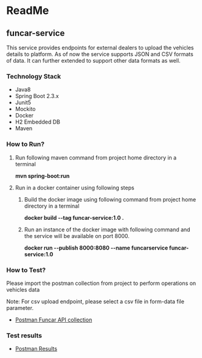 # ReadMe
## funcar-service
This service provides endpoints for external dealers to upload the vehicles details to platform. As of now the service supports JSON and CSV formats of data. It can further extended to support other data formats as well.

### Technology Stack

* Java8
* Spring Boot 2.3.x
* Junit5
* Mockito
* Docker
* H2 Embedded DB
* Maven

### How to Run?

1. Run following maven command from project home directory in a terminal 
    
    **mvn spring-boot:run**
    
2. Run in a docker container using following steps

    1. Build the docker image using following command from project home directory in a terminal
    
        **docker build --tag funcar-service:1.0 .**
        
    2. Run an instance of the docker image with following command and the service will be available on port 8000. 
    
         **docker run --publish 8000:8080  --name funcarservice funcar-service:1.0**

### How to Test?

Please import the postman collection from project to perform operations on vehicles data

Note: For csv upload endpoint, please select a csv file in form-data file parameter.

* [Postman Funcar API collection](https://github.com/sthallapalli/funcar-service/funcar-service.postman_collection.json)

### Test results

* [Postman Results](https://github.com/sthallapalli/funcar-service/postman_results.docx)